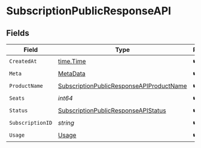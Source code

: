 # SubscriptionPublicResponseAPI


## Fields

| Field                                                                                                       | Type                                                                                                        | Required                                                                                                    | Description                                                                                                 |
| ----------------------------------------------------------------------------------------------------------- | ----------------------------------------------------------------------------------------------------------- | ----------------------------------------------------------------------------------------------------------- | ----------------------------------------------------------------------------------------------------------- |
| `CreatedAt`                                                                                                 | [time.Time](https://pkg.go.dev/time#Time)                                                                   | :heavy_check_mark:                                                                                          | N/A                                                                                                         |
| `Meta`                                                                                                      | [MetaData](../../models/shared/metadata.md)                                                                 | :heavy_check_mark:                                                                                          | N/A                                                                                                         |
| `ProductName`                                                                                               | [SubscriptionPublicResponseAPIProductName](../../models/shared/subscriptionpublicresponseapiproductname.md) | :heavy_check_mark:                                                                                          | N/A                                                                                                         |
| `Seats`                                                                                                     | *int64*                                                                                                     | :heavy_check_mark:                                                                                          | N/A                                                                                                         |
| `Status`                                                                                                    | [SubscriptionPublicResponseAPIStatus](../../models/shared/subscriptionpublicresponseapistatus.md)           | :heavy_check_mark:                                                                                          | N/A                                                                                                         |
| `SubscriptionID`                                                                                            | *string*                                                                                                    | :heavy_check_mark:                                                                                          | N/A                                                                                                         |
| `Usage`                                                                                                     | [Usage](../../models/shared/usage.md)                                                                       | :heavy_check_mark:                                                                                          | N/A                                                                                                         |